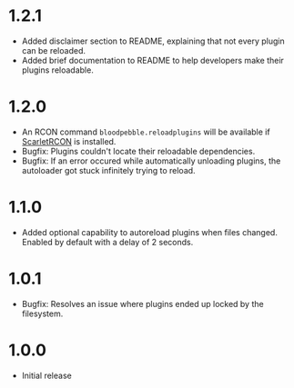 # 1.2.1
- Added disclaimer section to README, explaining that not every plugin can be reloaded.
- Added brief documentation to README to help developers make their plugins reloadable.

# 1.2.0
- An RCON command `bloodpebble.reloadplugins` will be available if [ScarletRCON](https://thunderstore.io/c/v-rising/p/ScarletMods/ScarletRCON/) is installed.
- Bugfix: Plugins couldn't locate their reloadable dependencies.
- Bugfix: If an error occured while automatically unloading plugins, the autoloader got stuck infinitely trying to reload.

# 1.1.0
- Added optional capability to autoreload plugins when files changed. Enabled by default with a delay of 2 seconds.

# 1.0.1
- Bugfix: Resolves an issue where plugins ended up locked by the filesystem.

# 1.0.0
- Initial release